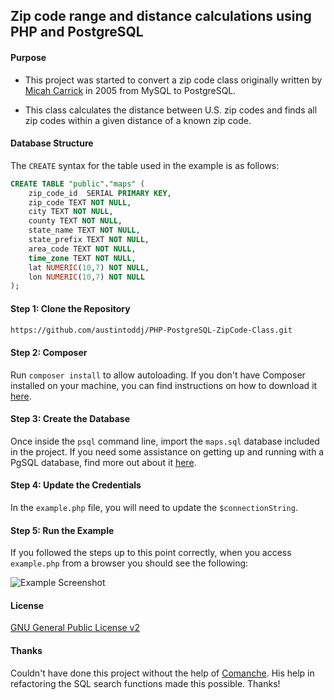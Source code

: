 ## Zip code range and distance calculations using PHP and PostgreSQL

#### Purpose

* This project was started to convert a zip code class originally written by [Micah Carrick](https://github.com/Quixotix/PHP-ZipCode-Class) in 2005 from MySQL to PostgreSQL.

* This class calculates the distance between U.S. zip codes and finds all zip codes within a 
given distance of a known zip code.

#### Database Structure

The `CREATE` syntax for the table used in the example is as follows:

```sql
CREATE TABLE "public"."maps" (
    zip_code_id  SERIAL PRIMARY KEY,
    zip_code TEXT NOT NULL,
    city TEXT NOT NULL,
    county TEXT NOT NULL,
    state_name TEXT NOT NULL,
    state_prefix TEXT NOT NULL,
    area_code TEXT NOT NULL,
    time_zone TEXT NOT NULL,
    lat NUMERIC(10,7) NOT NULL,
    lon NUMERIC(10,7) NOT NULL
);
```

#### Step 1: Clone the Repository

```sh
https://github.com/austintoddj/PHP-PostgreSQL-ZipCode-Class.git
```

#### Step 2: Composer

Run `composer install` to allow autoloading. If you don't have Composer installed on your machine, you can find instructions on how to download it [here](https://getcomposer.org/doc/00-intro.md#globally).

#### Step 3: Create the Database

Once inside the `psql` command line, import the `maps.sql` database included in the project. If you need some assistance on getting up and running with a PgSQL database, find more out about it [here](https://www.digitalocean.com/community/tutorials/how-to-install-and-use-postgresql-on-ubuntu-14-04).

#### Step 4: Update the Credentials

In the `example.php` file, you will need to update the `$connectionString`.

#### Step 5: Run the Example

If you followed the steps up to this point correctly, when you access `example.php` from a browser you should see the following:

![Example Screenshot](https://raw.github.com/austintoddj/PHP-PostgreSQL-ZipCode-Class/master/images/pgsql-screen.png)

#### License

[GNU General Public License v2][4]

[4]: http://opensource.org/licenses/GPL-2.0

#### Thanks

Couldn't have done this project without the help of [Comanche](https://github.com/Comanche/). His help in refactoring the SQL search functions made this possible. Thanks!
